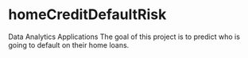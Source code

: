 # homeCreditDefaultRisk
Data Analytics Applications
The goal of this project is to predict who is going to default on their home loans. 
